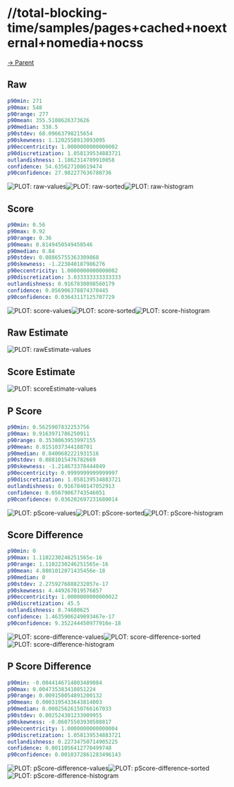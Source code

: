 
# //total-blocking-time/samples/pages+cached+noexternal+nomedia+nocss

[→ Parent](../..)


## Raw


```yaml
p90min: 271
p90max: 548
p90range: 277
p90mean: 355.5108626373626
p90median: 338.5
p90stdev: 68.09663798215654
p90skewness: 1.1202558913093095
p90eccentricity: 1.0000000000000002
p90discretization: 1.058139534883721
outlandishness: 1.1862314789910058
confidence: 54.635627108619474
p90confidence: 27.982277636780736

```

![PLOT: raw-values](./raw/values.svg)![PLOT: raw-sorted](./raw/sorted.svg)![PLOT: raw-histogram](./raw/histogram.svg)
## Score


```yaml
p90min: 0.56
p90max: 0.92
p90range: 0.36
p90mean: 0.8149450549450546
p90median: 0.84
p90stdev: 0.08865755363309868
p90skewness: -1.223840187986276
p90eccentricity: 1.0000000000000002
p90discretization: 3.033333333333333
outlandishness: 0.9167830098560179
confidence: 0.056906378874370445
p90confidence: 0.03643117125707729

```

![PLOT: score-values](./score/values.svg)![PLOT: score-sorted](./score/sorted.svg)![PLOT: score-histogram](./score/histogram.svg)
## Raw Estimate

![PLOT: rawEstimate-values](./rawEstimate/values.svg)
## Score Estimate

![PLOT: scoreEstimate-values](./scoreEstimate/values.svg)
## P Score


```yaml
p90min: 0.5625907832253756
p90max: 0.9163971786250911
p90range: 0.3538063953997155
p90mean: 0.8151037344188701
p90median: 0.8400682221931516
p90stdev: 0.0881015476782669
p90skewness: -1.214673378444049
p90eccentricity: 0.9999999999999997
p90discretization: 1.058139534883721
outlandishness: 0.9167840147052913
confidence: 0.05679067743546051
p90confidence: 0.036202697231680014

```

![PLOT: pScore-values](./pScore/values.svg)![PLOT: pScore-sorted](./pScore/sorted.svg)![PLOT: pScore-histogram](./pScore/histogram.svg)
## Score Difference


```yaml
p90min: 0
p90max: 1.1102230246251565e-16
p90range: 1.1102230246251565e-16
p90mean: 4.8801012071435456e-18
p90median: 0
p90stdev: 2.2759276888232057e-17
p90skewness: 4.449267019576857
p90eccentricity: 1.0000000000000022
p90discretization: 45.5
outlandishness: 8.74680625
confidence: 1.4635906249893467e-17
p90confidence: 9.352244450977916e-18

```

![PLOT: score-difference-values](./score-difference/values.svg)![PLOT: score-difference-sorted](./score-difference/sorted.svg)![PLOT: score-difference-histogram](./score-difference/histogram.svg)
## P Score Difference


```yaml
p90min: -0.0044146714803489084
p90max: 0.004735383410851224
p90range: 0.009150054891200132
p90mean: 0.0003195433643814003
p90median: 0.00025626150766167033
p90stdev: 0.002524301233909955
p90skewness: -0.06075503930508817
p90eccentricity: 1.0000000000000004
p90discretization: 1.058139534883721
outlandishness: 0.22734750714905225
confidence: 0.0011056412770499748
p90confidence: 0.0010372861283496143

```

![PLOT: pScore-difference-values](./pScore-difference/values.svg)![PLOT: pScore-difference-sorted](./pScore-difference/sorted.svg)![PLOT: pScore-difference-histogram](./pScore-difference/histogram.svg)